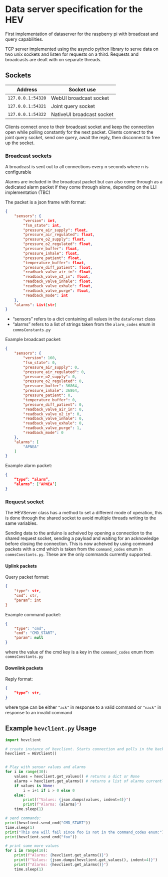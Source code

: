 # Data server specification for the HEV

First implementation of dataserver for the raspberry pi with broadcast and query capabilities.

TCP server implemented using the asyncio python library to serve data on two unix sockets and listen for requests on a third. Requests and broadcasts are dealt with on separate threads.

## Sockets

| Address           | Socket use                | 
| ----------------- | ------------------------- |
| `127.0.0.1:54320` | WebUI broadcast socket    |
| `127.0.0.1:54321` | Joint query socket        |
| `127.0.0.1:54322` | NativeUI broadcast socket |


Clients connect once to their broadcast socket and keep the connection open while polling constantly for the next packet.
Clients connect to the joint query socket, send one query, await the reply, then disconnect to free up the socket.

### Broadcast sockets
A broadcast is sent out to all connections every n seconds where n is configurable

Alarms are included in the broadcast packet but can also come through as a dedicated alarm packet if they come through alone, depending on the LLI implementation (TBC)

The packet is a json frame with format:
```json
{
    "sensors": {
        "version": int,
        "fsm_state": int,
        "pressure_air_supply": float,
        "pressure_air_regulated": float,
        "pressure_o2_supply": float,
        "pressure_o2_regulated": float,
        "pressure_buffer": float,
        "pressure_inhale": float,
        "pressure_patient": float,
        "temperature_buffer": float,
        "pressure_diff_patient": float,
        "readback_valve_air_in": float,
        "readback_valve_o2_in": float,
        "readback_valve_inhale": float,
        "readback_valve_exhale": float,
        "readback_valve_purge": float,
        "readback_mode": int
    },
    "alarms": List[str]
}
```

- “sensors” refers to a dict containing all values in the `dataFormat` class
- “alarms” refers to a list of strings taken from the `alarm_codes` enum in `commsConstants.py`

Example broadcast packet:
```json
{
    "sensors": {
        "version": 160,
        "fsm_state": 0,
        "pressure_air_supply": 0,
        "pressure_air_regulated": 0,
        "pressure_o2_supply": 0,
        "pressure_o2_regulated": 0,
        "pressure_buffer": 36864,
        "pressure_inhale": 36864,
        "pressure_patient": 0,
        "temperature_buffer": 0,
        "pressure_diff_patient": 0,
        "readback_valve_air_in": 0,
        "readback_valve_o2_in": 0,
        "readback_valve_inhale": 0,
        "readback_valve_exhale": 0,
        "readback_valve_purge": 1,
        "readback_mode": 0
    },
    "alarms": [
        "APNEA"
    ]
}
```

Example alarm packet:
```json
{
    “type”: “alarm”,
    “alarms”: [‘APNEA’]
}
```

### Request socket
The HEVServer class has a method to set a different mode of operation, this is done through the shared socket to avoid multiple threads writing to the same variables.

Sending data to the arduino is acheived by opening a connection to the shared request socket, sending a payload and waiting for an acknowledge before closing the connection. This is now acheived by using command packets with a cmd which is taken from the `command_codes` enum in `commsConstants.py`. These are the only commands currently supported.

#### Uplink packets
Query packet format:
```json
{
    "type": str,
    "cmd”: str,
    “param”: int
}
```

Example command packet:
```json
{
    "type": "cmd",
    "cmd": "CMD_START",
    "param": null
}
```
where the value of the cmd key is a key in the `command_codes` enum from `commsConstants.py`

#### Downlink packets
Reply format:
```json
{
    “type”: str,
}
```
where type can be either `"ack"` in response to a valid command or `"nack"` in response to an invalid command


## Example `hevclient.py` Usage

```python
import hevclient

# create instance of hevclient. Starts connection and polls in the background
hevclient = HEVClient()


# Play with sensor values and alarms
for i in range(30):
    values = hevclient.get_values() # returns a dict or None
    alarms = hevclient.get_alarms() # returns a list of alarms currently ongoing
    if values is None:
        i = i+1 if i > 0 else 0
    else:
        print(f"Values: {json.dumps(values, indent=4)}")
        print(f"Alarms: {alarms}")
    time.sleep(1)

# send commands:
print(hevclient.send_cmd("CMD_START"))
time.sleep(1)
print("This one will fail since foo is not in the command_codes enum:")
print(hevclient.send_cmd("foo"))

# print some more values
for i in range(10):
    print(f"Alarms: {hevclient.get_alarms()}")
    print(f"Values: {json.dumps(hevclient.get_values(), indent=4)}")
    print(f"Alarms: {hevclient.get_alarms()}")
    time.sleep(1)
```

